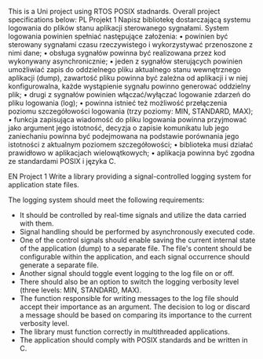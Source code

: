 This is a Uni project using RTOS POSIX stadnards. 
Overall project specifications below:
PL
Projekt 1
Napisz bibliotekę dostarczającą systemu logowania do plików stanu aplikacji sterowanego sygnałami.
System logowania powinien spełniać następujące założenia:
• powinien być sterowany sygnałami czasu rzeczywistego i wykorzystywać przenoszone z nimi
dane;
• obsługa sygnałów powinna być realizowana przez kod wykonywany asynchronicznie;
• jeden z sygnałów sterujących powinien umożliwiać zapis do oddzielnego pliku aktualnego
stanu wewnętrznego aplikacji (dump), zawartość pliku powinna być zależna od aplikacji i w
niej konfigurowalna, każde wystąpienie sygnału powinno generować oddzielny plik;
• drugi z sygnałów powinien włączać/wyłączać logowanie zdarzeń do pliku logowania (log);
• powinna istnieć też możliwość przełączenia poziomu szczegółowości logowania (trzy
poziomy: MIN, STANDARD, MAX);
• funkcja zapisująca wiadomość do pliku logowania powinna przyjmować jako argument jego
istotność, decyzja o zapisie komunikatu lub jego zaniechaniu powinna być podejmowana na
podstawie porównania jego istotności z aktualnym poziomem szczegółowości;
• biblioteka musi działać prawidłowo w aplikacjach wielowątkowych;
• aplikacja powinna być zgodna ze standardami POSIX i języka C.

EN
Project 1
Write a library providing a signal-controlled logging system for application state files.  

The logging system should meet the following requirements:  
- It should be controlled by real-time signals and utilize the data carried with them.  
- Signal handling should be performed by asynchronously executed code.  
- One of the control signals should enable saving the current internal state of the application (dump) to a separate file. The file's content should be configurable within the application, and each signal occurrence should generate a separate file.  
- Another signal should toggle event logging to the log file on or off.  
- There should also be an option to switch the logging verbosity level (three levels: MIN, STANDARD, MAX).  
- The function responsible for writing messages to the log file should accept their importance as an argument. The decision to log or discard a message should be based on comparing its importance to the current verbosity level.  
- The library must function correctly in multithreaded applications.  
- The application should comply with POSIX standards and be written in C.
